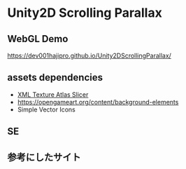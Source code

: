 ﻿# Unity2D Scrolling Parallax


## WebGL Demo
https://dev001hajipro.github.io/Unity2DScrollingParallax/


## assets dependencies
- [XML Texture Atlas Slicer](https://assetstore.unity.com/packages/tools/utilities/xml-texture-atlas-slicer-36103)
- https://opengameart.org/content/background-elements
- Simple Vector Icons

## SE

## 参考にしたサイト
